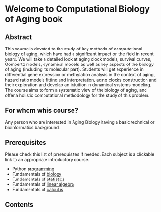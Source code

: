 # Welcome to Computational Biology of Aging book

## Abstract

This course is devoted to the study of key methods of computational biology of aging, which have had a significant impact on the field in recent years. We will take a detailed look at aging clock models, survival curves, Gompertz models, dynamical models as well as key aspects of the biology of aging (including its molecular part). Students will get experience in differential gene expression or methylation analysis in the context of aging, hazard ratio models fitting and interpretation, aging clocks construction and their exploration and develop an intuition in dynamical systems modeling. The course aims to form a systematic view of the biology of aging, and offer a holistic computational methodology for the study of this problem.

## For whom whis course?

Any person who are interested in Aging Biology having a basic technical or bioinformatics background.

## Prerequisites

Please check this list of prerequisites if needed. Each subject is a clickable link to an appropriate introductory course. 

* Python [programming](https://www.edx.org/course/cs50s-introduction-to-programming-with-python?index=product&queryID=dfb8fc1640084acfa13867e336ac5332&position=1)
* Fundamentals of [biology](https://www.edx.org/course/introduction-to-biology-the-secret-of-life-3)
* Fundamentals of [statistics](https://www.edx.org/course/probability-and-statistics-in-data-science-using-p?index=product&queryID=fd2ddd2e17ab1b0ce5d2187069b62cc0&position=1)
* Fundamentals of [linear algebra](https://nla.skoltech.ru/)
* Fundamentals of [calculus](https://www.edx.org/course/calculus-1a-differentiation?index=product&queryID=40288109e953ccd5f708fbf6bb298e9b&position=1)



## Contents

```{tableofcontents}
```
